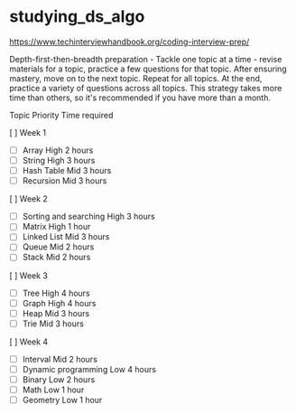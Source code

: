 # studying_ds_algo

https://www.techinterviewhandbook.org/coding-interview-prep/

Depth-first-then-breadth preparation - Tackle one topic at a time - revise materials for a topic, practice a few questions for that topic. After ensuring mastery, move on to the next topic. Repeat for all topics. At the end, practice a variety of questions across all topics. This strategy takes more time than others, so it's recommended if you have more than a month.

Topic	Priority	Time required

[ ] Week 1
- [ ] Array	High	2 hours
- [ ] String	High	3 hours
- [ ] Hash Table	Mid	3 hours
- [ ] Recursion	Mid	3 hours

[ ] Week 2
- [ ] Sorting and searching	High	3 hours
- [ ] Matrix	High	1 hour
- [ ] Linked List	Mid	3 hours
- [ ] Queue	Mid	2 hours
- [ ] Stack	Mid	2 hours

[ ] Week 3
- [ ] Tree	High	4 hours
- [ ] Graph	High	4 hours
- [ ] Heap	Mid	3 hours
- [ ] Trie	Mid	3 hours

[ ] Week 4
- [ ] Interval	Mid	2 hours
- [ ] Dynamic programming	Low	4 hours
- [ ] Binary	Low	2 hours
- [ ] Math	Low	1 hour
- [ ] Geometry	Low	1 hour